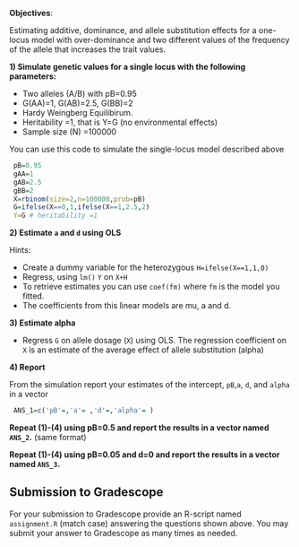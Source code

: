 **Objectives**:

Estimating additive, dominance, and allele substitution effects for a one-locus model with over-dominance and two different values of the frequency of the allele that increases the trait values.


**1) Simulate genetic values for a single locus with the following parameters:**

  - Two alleles (A/B) with pB=0.95
  - G(AA)=1, G(AB)=2.5, G(BB)=2
  - Hardy Weingberg Equilibirum.
  - Heritability =1, that is Y=G (no environmental effects)
  - Sample size (N) =100000

You can use this code to simulate the single-locus model described above

```r
 pB=0.95
 gAA=1
 gAB=2.5
 gBB=2
 X=rbinom(size=2,n=100000,prob=pB)
 G=ifelse(X==0,1,ifelse(X==1,2.5,2)
 Y=G # heritability =1
```
    
**2) Estimate `a` and `d` using OLS**

Hints: 
  - Create a dummy variable for the heterozygous `H=ifelse(X==1,1,0)`
  - Regress, using `lm()` `Y` on `X+H`
  - To retrieve estimates you can use `coef(fm)` where `fm` is the model you fitted.
  - The coefficients from this linear models are mu, a and d.  

**3) Estimate alpha**

  - Regress `G` on allele dosage (`X`) using OLS. The regression coefficient on `X` is an estimate of the average effect of allele substitution (alpha)

**4) Report**
   
From the simulation report your estimates of the intercept, `pB`,`a`, `d`, and `alpha` in a vector

```r
 ANS_1=c('pB'=,'a'= ,'d'=,'alpha'= ) 
```

**Repeat (1)-(4) using pB=0.5 and report the results in a vector named `ANS_2`.** (same format)

**Repeat (1)-(4) using pB=0.05 and d=0 and report the results in a vector named `ANS_3`.**

## Submission to Gradescope

For your submission to Gradescope provide an R-script named `assignment.R` (match case) answering the questions shown above. You may submit your answer to Gradescope as many times as needed.
